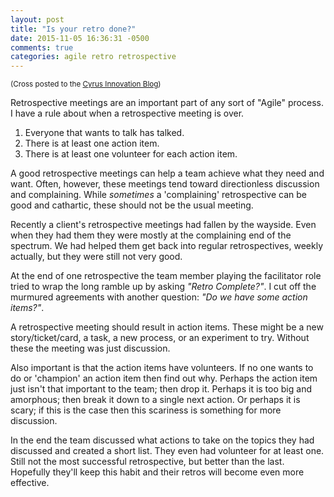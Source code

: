 ```yaml
---
layout: post
title: "Is your retro done?"
date: 2015-11-05 16:36:31 -0500
comments: true
categories: agile retro retrospective
---
```


<small>(Cross posted to the [Cyrus Innovation Blog](http://www.cyrusinnovation.com/is-your-retro-done/))</small>

Retrospective meetings are an important part of any sort of "Agile"
process. I have a rule about when a retrospective meeting is over.

1. Everyone that wants to talk has talked.
2. There is at least one action item.
3. There is at least one volunteer for each action item.

A good retrospective meetings can help a team achieve what they need
and want. Often, however, these meetings tend toward directionless
discussion and complaining. While *sometimes* a 'complaining'
retrospective can be good and cathartic, these should not be the usual
meeting.

Recently a client's retrospective meetings had fallen by the wayside.
Even when they had them they were mostly at the complaining end of the
spectrum. We had helped them get back into regular retrospectives,
weekly actually, but they were still not very good.

At the end of one retrospective the team member playing the
facilitator role tried to wrap the long ramble up by asking *"Retro
Complete?"*. I cut off the murmured agreements with another question:
*"Do we have some action items?"*.

A retrospective meeting should result in action items. These might be
a new story/ticket/card, a task, a new process, or an experiment to
try. Without these the meeting was just discussion.

Also important is that the action items have volunteers. If no one
wants to do or 'champion' an action item then find out why. Perhaps
the action item just isn't that important to the team; then drop it.
Perhaps it is too big and amorphous; then break it down to a single
next action. Or perhaps it is scary; if this is the case then
this scariness is something for more discussion.

In the end the team discussed what actions to take on the topics they
had discussed and created a short list. They even had volunteer for at
least one. Still not the most successful retrospective, but better
than the last. Hopefully they'll keep this habit and their retros will
become even more effective.

